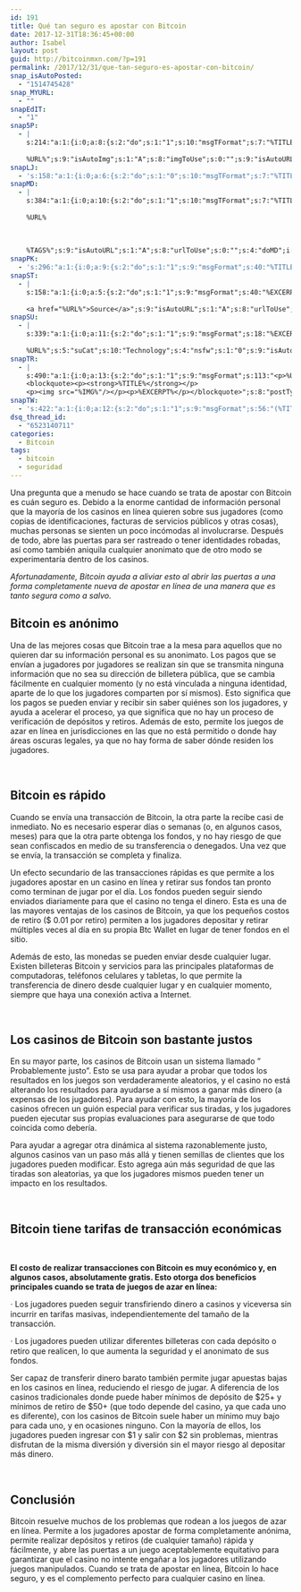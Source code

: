 ```yaml
---
id: 191
title: Qué tan seguro es apostar con Bitcoin
date: 2017-12-31T18:36:45+00:00
author: Isabel
layout: post
guid: http://bitcoinmxn.com/?p=191
permalink: /2017/12/31/que-tan-seguro-es-apostar-con-bitcoin/
snap_isAutoPosted:
  - "1514745428"
snap_MYURL:
  - ""
snapEdIT:
  - "1"
snap5P:
  - |
    s:214:"a:1:{i:0;a:8:{s:2:"do";s:1:"1";s:10:"msgTFormat";s:7:"%TITLE%";s:9:"msgFormat";s:18:"%EXCERPT%
    
    %URL%";s:9:"isAutoImg";s:1:"A";s:8:"imgToUse";s:0:"";s:9:"isAutoURL";s:1:"A";s:8:"urlToUse";s:0:"";s:4:"do5P";i:0;}}";
snapLJ:
  - 's:158:"a:1:{i:0;a:6:{s:2:"do";s:1:"0";s:10:"msgTFormat";s:7:"%TITLE%";s:9:"msgFormat";s:9:"%EXCERPT%";s:9:"isAutoURL";s:1:"A";s:8:"urlToUse";s:0:"";s:4:"doLJ";i:0;}}";'
snapMD:
  - |
    s:384:"a:1:{i:0;a:10:{s:2:"do";s:1:"1";s:10:"msgTFormat";s:7:"%TITLE%";s:9:"msgFormat";s:32:"%EXCERPT%
    
    %URL%
    
    
    
    %TAGS%";s:9:"isAutoURL";s:1:"A";s:8:"urlToUse";s:0:"";s:4:"doMD";i:0;s:8:"isPosted";s:1:"1";s:4:"pgID";s:12:"82e224c16995";s:7:"postURL";s:86:"https://medium.com/@BitcoinMXN/qu%C3%A9-tan-seguro-es-apostar-con-bitcoin-82e224c16995";s:5:"pDate";s:19:"2017-12-31 18:36:48";}}";
snapPK:
  - 's:296:"a:1:{i:0;a:9:{s:2:"do";s:1:"1";s:9:"msgFormat";s:40:"%TITLE% - %URL% #bitcoin #mexico #crypto";s:9:"isAutoURL";s:1:"A";s:8:"urlToUse";s:0:"";s:4:"doPK";i:0;s:8:"isPosted";s:1:"1";s:4:"pgID";i:1365111525;s:7:"postURL";s:30:"https://www.plurk.com/p/mkr2sl";s:5:"pDate";s:19:"2017-12-31 18:36:51";}}";'
snapST:
  - |
    s:158:"a:1:{i:0;a:5:{s:2:"do";s:1:"1";s:9:"msgFormat";s:40:"%EXCERPT%
    
    <a href="%URL%">Source</a>";s:9:"isAutoURL";s:1:"A";s:8:"urlToUse";s:0:"";s:4:"doST";i:0;}}";
snapSU:
  - |
    s:339:"a:1:{i:0;a:11:{s:2:"do";s:1:"1";s:9:"msgFormat";s:18:"%EXCERPT%
    
    %URL%";s:5:"suCat";s:10:"Technology";s:4:"nsfw";s:1:"0";s:9:"isAutoURL";s:1:"A";s:8:"urlToUse";s:0:"";s:4:"doSU";i:0;s:8:"isPosted";s:1:"1";s:4:"pgID";s:6:"2MPu2L";s:7:"postURL";s:45:"http://www.stumbleupon.com/su/2MPu2L/comments";s:5:"pDate";s:19:"2017-12-31 18:37:05";}}";
snapTR:
  - |
    s:490:"a:1:{i:0;a:13:{s:2:"do";s:1:"1";s:9:"msgFormat";s:113:"<p>%URL%</p>
    <blockquote><p><strong>%TITLE%</strong></p>
    <p><img src="%IMG%"/></p><p>%EXCERPT%</p></blockquote>";s:8:"postType";s:1:"T";s:10:"msgTFormat";s:7:"%TITLE%";s:9:"isAutoImg";s:1:"A";s:8:"imgToUse";s:0:"";s:9:"isAutoURL";s:1:"A";s:8:"urlToUse";s:0:"";s:4:"doTR";i:0;s:8:"isPosted";s:1:"1";s:4:"pgID";i:169156961783;s:7:"postURL";s:46:"http://bitcoinmxn.tumblr.com/post/169156961783";s:5:"pDate";s:19:"2017-12-31 18:37:08";}}";
snapTW:
  - 's:422:"a:1:{i:0;a:12:{s:2:"do";s:1:"1";s:9:"msgFormat";s:56:"(%TITLE%) - %URL% #bitcoinmxn #espanolbitcoin #bitcoinla";s:8:"attchImg";s:1:"1";s:9:"isAutoImg";s:1:"A";s:8:"imgToUse";s:0:"";s:9:"isAutoURL";s:1:"A";s:8:"urlToUse";s:0:"";s:4:"doTW";i:0;s:8:"isPosted";s:1:"1";s:4:"pgID";s:18:"947537125246980096";s:7:"postURL";s:57:"https://twitter.com/mxn_bitcoin/status/947537125246980096";s:5:"pDate";s:19:"2017-12-31 18:37:09";}}";'
dsq_thread_id:
  - "6523140711"
categories:
  - Bitcoin
tags:
  - bitcoin
  - seguridad
---
```

Una pregunta que a menudo se hace cuando se trata de apostar con Bitcoin es cuán seguro es. Debido a la enorme cantidad de información personal que la mayoría de los casinos en línea quieren sobre sus jugadores (como copias de identificaciones, facturas de servicios públicos y otras cosas), muchas personas se sienten un poco incómodas al involucrarse. Después de todo, abre las puertas para ser rastreado o tener identidades robadas, así como también aniquila cualquier anonimato que de otro modo se experimentaría dentro de los casinos.

_Afortunadamente, Bitcoin ayuda a aliviar esto al abrir las puertas a una forma completamente nueva de apostar en línea de una manera que es tanto segura como a salvo._

## Bitcoin es anónimo

Una de las mejores cosas que Bitcoin trae a la mesa para aquellos que no quieren dar su información personal es su anonimato. Los pagos que se envían a jugadores por jugadores se realizan sin que se transmita ninguna información que no sea su dirección de billetera pública, que se cambia fácilmente en cualquier momento (y no está vinculada a ninguna identidad, aparte de lo que los jugadores comparten por sí mismos). Esto significa que los pagos se pueden enviar y recibir sin saber quiénes son los jugadores, y ayuda a acelerar el proceso, ya que significa que no hay un proceso de verificación de depósitos y retiros. Además de esto, permite los juegos de azar en línea en jurisdicciones en las que no está permitido o donde hay áreas oscuras legales, ya que no hay forma de saber dónde residen los jugadores.

&nbsp;

## Bitcoin es rápido

Cuando se envía una transacción de Bitcoin, la otra parte la recibe casi de inmediato. No es necesario esperar días o semanas (o, en algunos casos, meses) para que la otra parte obtenga los fondos, y no hay riesgo de que sean confiscados en medio de su transferencia o denegados. Una vez que se envía, la transacción se completa y finaliza.

Un efecto secundario de las transacciones rápidas es que permite a los jugadores apostar en un casino en línea y retirar sus fondos tan pronto como terminan de jugar por el día. Los fondos pueden seguir siendo enviados diariamente para que el casino no tenga el dinero. Esta es una de las mayores ventajas de los casinos de Bitcoin, ya que los pequeños costos de retiro ($ 0.01 por retiro) permiten a los jugadores depositar y retirar múltiples veces al día en su propia Btc Wallet en lugar de tener fondos en el sitio.

Además de esto, las monedas se pueden enviar desde cualquier lugar. Existen billeteras Bitcoin y servicios para las principales plataformas de computadoras, teléfonos celulares y tabletas, lo que permite la transferencia de dinero desde cualquier lugar y en cualquier momento, siempre que haya una conexión activa a Internet.

&nbsp;

## Los casinos de Bitcoin son bastante justos

En su mayor parte, los casinos de Bitcoin usan un sistema llamado &#8221; Probablemente justo&#8221;. Esto se usa para ayudar a probar que todos los resultados en los juegos son verdaderamente aleatorios, y el casino no está alterando los resultados para ayudarse a sí mismos a ganar más dinero (a expensas de los jugadores). Para ayudar con esto, la mayoría de los casinos ofrecen un guión especial para verificar sus tiradas, y los jugadores pueden ejecutar sus propias evaluaciones para asegurarse de que todo coincida como debería.

Para ayudar a agregar otra dinámica al sistema razonablemente justo, algunos casinos van un paso más allá y tienen semillas de clientes que los jugadores pueden modificar. Esto agrega aún más seguridad de que las tiradas son aleatorias, ya que los jugadores mismos pueden tener un impacto en los resultados.

&nbsp;

## Bitcoin tiene tarifas de transacción económicas

&nbsp;

**El costo de realizar transacciones con Bitcoin es muy económico y, en algunos casos, absolutamente gratis. Esto otorga dos beneficios principales cuando se trata de juegos de azar en línea:**

<span style="font-family: Symbol, serif;">·</span> Los jugadores pueden seguir transfiriendo dinero a casinos y viceversa sin incurrir en tarifas masivas, independientemente del tamaño de la transacción.

<span style="font-family: Symbol, serif;">·</span> Los jugadores pueden utilizar diferentes billeteras con cada depósito o retiro que realicen, lo que aumenta la seguridad y el anonimato de sus fondos.

Ser capaz de transferir dinero barato también permite jugar apuestas bajas en los casinos en línea, reduciendo el riesgo de jugar. A diferencia de los casinos tradicionales donde puede haber mínimos de depósito de $25+ y mínimos de retiro de $50+ (que todo depende del casino, ya que cada uno es diferente), con los casinos de Bitcoin suele haber un mínimo muy bajo para cada uno, y en ocasiones ninguno. Con la mayoría de ellos, los jugadores pueden ingresar con $1 y salir con $2 sin problemas, mientras disfrutan de la misma diversión y diversión sin el mayor riesgo al depositar más dinero.

&nbsp;

## Conclusión

Bitcoin resuelve muchos de los problemas que rodean a los juegos de azar en línea. Permite a los jugadores apostar de forma completamente anónima, permite realizar depósitos y retiros (de cualquier tamaño) rápida y fácilmente, y abre las puertas a un juego aceptablemente equitativo para garantizar que el casino no intente engañar a los jugadores utilizando juegos manipulados. Cuando se trata de apostar en línea, Bitcoin lo hace seguro, y es el complemento perfecto para cualquier casino en línea.